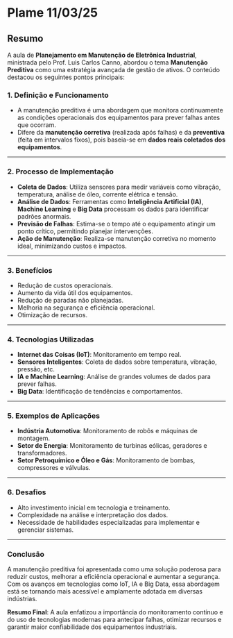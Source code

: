 # Plame 11/03/25

## Resumo

A aula de **Planejamento em Manutenção de Eletrônica Industrial**, ministrada pelo Prof. Luis Carlos Canno, abordou o tema **Manutenção Preditiva** como uma estratégia avançada de gestão de ativos. O conteúdo destacou os seguintes pontos principais:

### 1. **Definição e Funcionamento**
   - A manutenção preditiva é uma abordagem que monitora continuamente as condições operacionais dos equipamentos para prever falhas antes que ocorram.
   - Difere da **manutenção corretiva** (realizada após falhas) e da **preventiva** (feita em intervalos fixos), pois baseia-se em **dados reais coletados dos equipamentos**.

---

### 2. **Processo de Implementação**
   - **Coleta de Dados**: Utiliza sensores para medir variáveis como vibração, temperatura, análise de óleo, corrente elétrica e tensão.
   - **Análise de Dados**: Ferramentas como **Inteligência Artificial (IA)**, **Machine Learning** e **Big Data** processam os dados para identificar padrões anormais.
   - **Previsão de Falhas**: Estima-se o tempo até o equipamento atingir um ponto crítico, permitindo planejar intervenções.
   - **Ação de Manutenção**: Realiza-se manutenção corretiva no momento ideal, minimizando custos e impactos.

---

### 3. **Benefícios**
   - Redução de custos operacionais.
   - Aumento da vida útil dos equipamentos.
   - Redução de paradas não planejadas.
   - Melhoria na segurança e eficiência operacional.
   - Otimização de recursos.

---

### 4. **Tecnologias Utilizadas**
   - **Internet das Coisas (IoT)**: Monitoramento em tempo real.
   - **Sensores Inteligentes**: Coleta de dados sobre temperatura, vibração, pressão, etc.
   - **IA e Machine Learning**: Análise de grandes volumes de dados para prever falhas.
   - **Big Data**: Identificação de tendências e comportamentos.

---

### 5. **Exemplos de Aplicações**
   - **Indústria Automotiva**: Monitoramento de robôs e máquinas de montagem.
   - **Setor de Energia**: Monitoramento de turbinas eólicas, geradores e transformadores.
   - **Setor Petroquímico e Óleo e Gás**: Monitoramento de bombas, compressores e válvulas.

---

### 6. **Desafios**
   - Alto investimento inicial em tecnologia e treinamento.
   - Complexidade na análise e interpretação dos dados.
   - Necessidade de habilidades especializadas para implementar e gerenciar sistemas.

---

### Conclusão
A manutenção preditiva foi apresentada como uma solução poderosa para reduzir custos, melhorar a eficiência operacional e aumentar a segurança. Com os avanços em tecnologias como IoT, IA e Big Data, essa abordagem está se tornando mais acessível e amplamente adotada em diversas indústrias.

**Resumo Final**: A aula enfatizou a importância do monitoramento contínuo e do uso de tecnologias modernas para antecipar falhas, otimizar recursos e garantir maior confiabilidade dos equipamentos industriais.